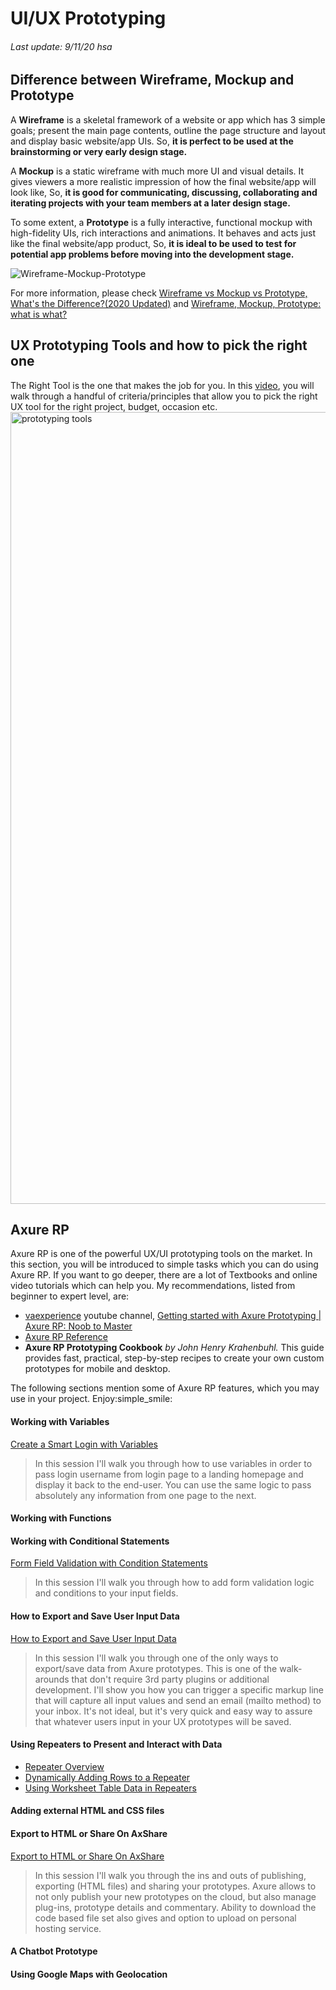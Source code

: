 # UI/UX Prototyping 
###### Last update: 9/11/20 hsa
## Difference between Wireframe, Mockup and Prototype
A **Wireframe** is a skeletal framework of a website or app which has 3 simple goals; present the main page contents, outline the page structure and layout and display basic website/app UIs. So, **it is perfect to be used at the brainstorming or very early design stage.**

A **Mockup** is a static wireframe with much more UI and visual details. It gives viewers a more realistic impression of how the final website/app will look like, So, **it is good for communicating, discussing, collaborating and iterating projects with your team members at a later design stage.**

To some extent, a **Prototype** is a fully interactive, functional mockup with high-fidelity UIs, rich interactions and animations. It behaves and acts just like the final website/app product, So, **it is ideal to be used to test for potential app problems before moving into the development stage.**

![Wireframe-Mockup-Prototype](https://user-images.githubusercontent.com/44829900/98550049-e0b27880-229b-11eb-97dd-e58e7e1e583d.jpg) 

For more information, please check [Wireframe vs Mockup vs Prototype, What's the Difference?(2020 Updated)](https://www.mockplus.com/blog/post/wireframe-mockup-prototype-selection-of-prototyping-tools) and [Wireframe, Mockup, Prototype: what is what?](https://uxplanet.org/wireframe-mockup-prototype-what-is-what-8cf2966e5a8b)

## UX Prototyping Tools and how to pick the right one 
The Right Tool is the one that makes the job for you. In this [video](https://youtu.be/J4XuVHffOUI), you will walk through a handful of criteria/principles that allow you to pick the right UX tool for the right project, budget, occasion etc. <img width="1267" alt="prototyping tools" src="https://user-images.githubusercontent.com/44829900/98557629-bca76500-22a4-11eb-8fc1-0ad78bd1f1ce.png">

## Axure RP
Axure RP is one of the powerful UX/UI prototyping tools on the market. In this section, you will be introduced to simple tasks which you can do using Axure RP. If you want to go deeper, there are a lot of Textbooks and online video tutorials which can help you. My recommendations, listed from beginner to expert level, are:
- [vaexperience](https://www.youtube.com/channel/UCMEQZDhP_k_YkFnwoCgT7SQ) youtube channel, [Getting started with Axure Prototyping | Axure RP: Noob to Master](https://www.youtube.com/watch?v=vzV2d2KxzWI&list=PLM2Dd2NIn2CrF2V-xQyZ_Nk3vQNUl2UCG)
- [Axure RP Reference](https://docs.axure.com/axure-rp/reference/getting-started-video/)
- **Axure RP Prototyping Cookbook** *by John Henry Krahenbuhl.* This guide provides fast, practical, step-by-step recipes to create your own custom prototypes for mobile and desktop. 

The following sections mention some of Axure RP features, which you may use in your project. Enjoy:simple_smile:
#### Working with Variables
[Create a Smart Login with Variables](https://youtu.be/kOLbbgCCY7k)
> In this session I'll walk you through how to use variables in order to pass login username from login page to a landing homepage and display it back to the end-user. You can use the same logic to pass absolutely any information from one page to the next.
#### Working with Functions
#### Working with Conditional Statements
[Form Field Validation with Condition Statements](https://youtu.be/IjOovDR3CrE)
> In this session I'll walk you through how to add form validation logic and conditions to your input fields.
#### How to Export and Save User Input Data
[How to Export and Save User Input Data](https://youtu.be/YuZfrajUhvc)
> In this session I'll walk you through one of the only ways to export/save data from Axure prototypes. This is one of the walk-arounds that don't require 3rd party plugins or additional development. I'll show you how you can trigger a specific markup line that will capture all input values and send an email (mailto method) to your inbox. It's not ideal, but it's very quick and easy way to assure that whatever users input in your UX prototypes will be saved.
#### Using Repeaters to Present and Interact with Data
- [Repeater Overview](https://fwd.axure.com/e2t/tc/VVSd-f8FltkxW14fBqk8XZGk8W3cF4jk4j35SZMZjDWt3p_97V1-WJV7CgWj9V6RWp18vm7b8VkfVn_2Y5RwlW72kRwq4Zzdt_W6GNq104R1xR9VvsZRQ7MgFVKW47Mmsn8nVCVXW3FB3tn2vzK6bW4m1Yyj36vz9gW7CvNY63n-rtbW50D-Fp82lKgZW1-T-t44DHJDWVm0Ymc4fH4QxW5H00fZ98b0j7W2CLBzs8Q0Z70VNtCj85YBB3LW8tF8133dkhDtW7RFHxY1nRV2XW7LKBgB866LL-W57DDF8168904W7BT4kX2NXCwDW2jdCJn1s5tFDW1yJw0S2qCWjQW2FhYTL2DQ6CmW48SyWg8MmscL3bnF1)
- [Dynamically Adding Rows to a Repeater](https://fwd.axure.com/e2t/tc/VVSd-f8FltkxW14fBqk8XZGk8W3cF4jk4j35SZMZjDWt3p_97V1-WJV7CgFYyW8YkNPH8n-rQ9W7612zw7tQyXkW2BVt567T6Hb0W84Sc961P9HH0W5y6K6f6xHRKFW2xPlGj6Db6KHM2v7q0jBrNHW6tRb263yMdwVW4_yQg41TYyNlW2NTN5_5HgSCCW7J_bT189pG5JF9fkvFtLfjhW5ThN8C8bdG1sN4sDLKGC45PPW5tl4yy8zLSmYW5w4NTV2299MxW4921X-2RtLH0VQdfNK19F4QsVKtss13C0MLkW1sfW1g8lfjT2W25HSB-79wpx1W77fjTF1qHk24W7gR2CJ8swf8XW2sRC5F75lBlv32fY1)
- [Using Worksheet Table Data in Repeaters](https://youtu.be/Cnvb1kt9oKk)
#### Adding external HTML and CSS files
#### Export to HTML or Share On AxShare
[Export to HTML or Share On AxShare](https://youtu.be/CJhAOLE0iig)
> In this session I'll walk you through the ins and outs of publishing, exporting (HTML files) and sharing your prototypes. Axure allows to not only publish your new prototypes on the cloud, but also manage plug-ins, prototype details and commentary. Ability to download the code based file set also gives and option to upload on personal hosting service.
#### A Chatbot Prototype
#### Using Google Maps with Geolocation
